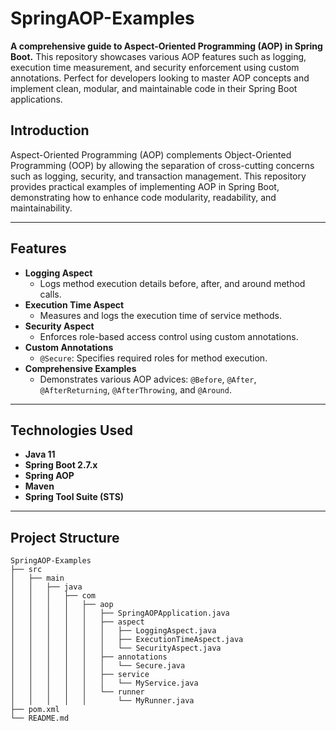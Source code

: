 # SpringAOP-Examples

**A comprehensive guide to Aspect-Oriented Programming (AOP) in Spring Boot.** This repository showcases various AOP features such as logging, execution time measurement, and security enforcement using custom annotations. Perfect for developers looking to master AOP concepts and implement clean, modular, and maintainable code in their Spring Boot applications.

## Introduction

Aspect-Oriented Programming (AOP) complements Object-Oriented Programming (OOP) by allowing the separation of cross-cutting concerns such as logging, security, and transaction management. This repository provides practical examples of implementing AOP in Spring Boot, demonstrating how to enhance code modularity, readability, and maintainability.

---

## Features

- **Logging Aspect**
  - Logs method execution details before, after, and around method calls.
- **Execution Time Aspect**
  - Measures and logs the execution time of service methods.
- **Security Aspect**
  - Enforces role-based access control using custom annotations.
- **Custom Annotations**
  - `@Secure`: Specifies required roles for method execution.
- **Comprehensive Examples**
  - Demonstrates various AOP advices: `@Before`, `@After`, `@AfterReturning`, `@AfterThrowing`, and `@Around`.

---

## Technologies Used

- **Java 11**
- **Spring Boot 2.7.x**
- **Spring AOP**
- **Maven**
- **Spring Tool Suite (STS)**

---

## Project Structure

```plaintext
SpringAOP-Examples
├── src
│   ├── main
│   │   ├── java
│   │   │   ├── com
│   │   │   │   ├── aop
│   │   │   │   │   ├── SpringAOPApplication.java
│   │   │   │   │   ├── aspect
│   │   │   │   │   │   ├── LoggingAspect.java
│   │   │   │   │   │   ├── ExecutionTimeAspect.java
│   │   │   │   │   │   └── SecurityAspect.java
│   │   │   │   │   ├── annotations
│   │   │   │   │   │   └── Secure.java
│   │   │   │   │   ├── service
│   │   │   │   │   │   └── MyService.java
│   │   │   │   │   └── runner
│   │   │   │   │       └── MyRunner.java
├── pom.xml
└── README.md


